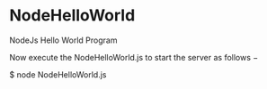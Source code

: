 # NodeHelloWorld
NodeJs Hello World Program

Now execute the NodeHelloWorld.js to start the server as follows −

$ node NodeHelloWorld.js
